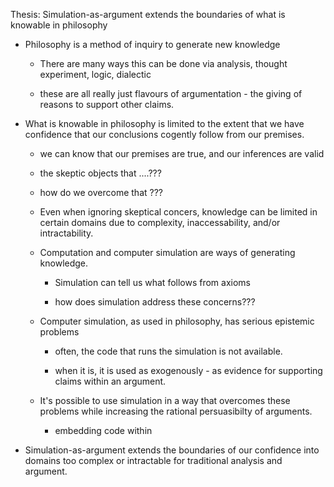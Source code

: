 
Thesis: Simulation-as-argument extends the boundaries of what is knowable in philosophy


- Philosophy is a method of inquiry to generate new knowledge

  - There are many ways this can be done via analysis, thought experiment, logic, dialectic

  - these are all really just flavours of argumentation - the giving of reasons to support other claims.

- What is knowable in philosophy is limited to the extent that we have confidence that our conclusions cogently follow from our premises.

  - we can know that our premises are true, and our inferences are valid

  - the skeptic objects that ....???
  - how do we overcome that ???

  - Even when ignoring skeptical concers, knowledge can be limited in certain domains due to complexity, inaccessability, and/or intractability.

  - Computation and computer simulation are ways of generating knowledge.
    
    - Simulation can tell us what follows from axioms

    - how does simulation address these concerns???

  - Computer simulation, as used in philosophy, has serious epistemic problems

    - often, the code that runs the simulation is not available.

    - when it is, it is used as exogenously - as evidence for supporting claims within an argument. 

  - It's possible to use simulation in a way that overcomes these problems while increasing the rational persuasibilty of arguments.

    - embedding code within 

- Simulation-as-argument extends the boundaries of our confidence into domains too complex or intractable for traditional analysis and argument.


